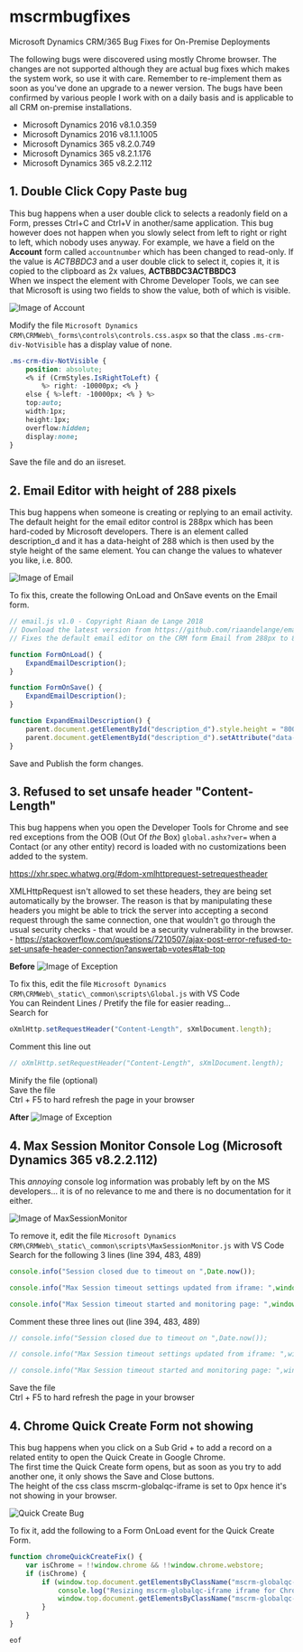 # mscrmbugfixes
Microsoft Dynamics CRM/365 Bug Fixes for On-Premise Deployments

The following bugs were discovered using mostly Chrome browser. The changes are not supported although they are actual bug fixes which makes the system work, so use it with care. Remember to re-implement them as soon as you've done an upgrade to a newer version.
The bugs have been confirmed by various people I work with on a daily basis and is applicable to all CRM on-premise installations.

- Microsoft Dynamics 2016 v8.1.0.359
- Microsoft Dynamics 2016 v8.1.1.1005
- Microsoft Dynamics 365 v8.2.0.749
- Microsoft Dynamics 365 v8.2.1.176
- Microsoft Dynamics 365 v8.2.2.112  

## 1. Double Click Copy Paste bug
This bug happens when a user double click to selects a readonly field on a Form, presses Ctrl+C and Ctrl+V in another/same application.
This bug however does not happen when you slowly select from left to right or right to left, which nobody uses anyway.
For example, we have a field on the **Account** form called `accountnumber` which has been changed to read-only.
If the value is *ACTBBDC3* and a user double click to select it, copies it, it is copied to the clipboard as 2x values, **ACTBBDC3ACTBBDC3**  
When we inspect the element with Chrome Developer Tools, we can see that Microsoft is using two fields to show the value, both of which is visible.

![Image of Account](https://raw.githubusercontent.com/riaandelange/mscrmbugfixes/master/images/doubleclickexample.png)

Modify the file `Microsoft Dynamics CRM\CRMWeb\_forms\controls\controls.css.aspx` so that the class `.ms-crm-div-NotVisible` has a display value of none.

```css
.ms-crm-div-NotVisible {
    position: absolute;
    <% if (CrmStyles.IsRightToLeft) {
        %> right: -10000px; <% }
    else { %>left: -10000px; <% } %>
    top:auto;
    width:1px;
    height:1px;
    overflow:hidden;
    display:none;
}
```

Save the file and do an iisreset.


## 2. Email Editor with  height of 288 pixels
This bug happens when someone is creating or replying to an email activity. The default height for the email editor control is 288px which has been hard-coded by Microsoft developers. There is an element called description_d and it has a data-height of 288 which is then used by the style height of the same element. You can change the values to whatever you like, i.e. 800.

![Image of Email](https://github.com/riaandelange/mscrmbugfixes/blob/master/images/emailexpand.PNG)

To fix this, create the following OnLoad and OnSave events on the Email form.

```JavaScript
// email.js v1.0 - Copyright Riaan de Lange 2018
// Download the latest version from https://github.com/riaandelange/emailjs
// Fixes the default email editor on the CRM form Email from 288px to 800px height so you can see more details in the Email control.

function FormOnLoad() {
    ExpandEmailDescription();
}

function FormOnSave() {
    ExpandEmailDescription();
}

function ExpandEmailDescription() {
    parent.document.getElementById("description_d").style.height = "800px";
    parent.document.getElementById("description_d").setAttribute("data-height", 800);
}
```

Save and Publish the form changes.

## 3. Refused to set unsafe header "Content-Length"
This bug happens when you open the Developer Tools for Chrome and see red exceptions from the OOB (Out Of *the* Box) `global.ashx?ver=` when a Contact (or any other entity) record is loaded with no customizations been added to the system. 

https://xhr.spec.whatwg.org/#dom-xmlhttprequest-setrequestheader  

XMLHttpRequest isn't allowed to set these headers, they are being set automatically by the browser. The reason is that by manipulating these headers you might be able to trick the server into accepting a second request through the same connection, one that wouldn't go through the usual security checks - that would be a security vulnerability in the browser. - https://stackoverflow.com/questions/7210507/ajax-post-error-refused-to-set-unsafe-header-connection?answertab=votes#tab-top  


**Before**
![Image of Exception](https://github.com/riaandelange/mscrmbugfixes/raw/master/images/refused%20to%20set%20unsafe%20header%20content-lengthNEW.PNG)

To fix this, edit the file `Microsoft Dynamics CRM\CRMWeb\_static\_common\scripts\Global.js` with VS Code  
You can Reindent Lines / Pretify the file for easier reading...  
Search for 
``` JavaScript
oXmlHttp.setRequestHeader("Content-Length", sXmlDocument.length);
```
Comment this line out  
``` JavaScript
// oXmlHttp.setRequestHeader("Content-Length", sXmlDocument.length);
```
Minify the file (optional)  
Save the file  
Ctrl + F5 to hard refresh the page in your browser  

**After**
![Image of Exception](https://github.com/riaandelange/mscrmbugfixes/raw/master/images/refused%20to%20set%20unsafe%20header%20content-length%20afterNEW.PNG)  

## 4. Max Session Monitor Console Log (Microsoft Dynamics 365 v8.2.2.112)
This *annoying* console log information was probably left by on the MS developers... it is of no relevance to me and there is no documentation for it either.  

![Image of MaxSessionMonitor](https://github.com/riaandelange/mscrmbugfixes/raw/master/images/MaxSessionMonitorNEW.PNG)  

To remove it, edit the file `Microsoft Dynamics CRM\CRMWeb\_static\_common\scripts\MaxSessionMonitor.js` with VS Code   
Search for the following 3 lines (line 394, 483, 489)

``` JavaScript
console.info("Session closed due to timeout on ",Date.now());

console.info("Max Session timeout settings updated from iframe: ",window.location.href)

console.info("Max Session timeout started and monitoring page: ",window.location.href)
```
Comment these three lines out (line 394, 483, 489)
``` JavaScript
// console.info("Session closed due to timeout on ",Date.now());

// console.info("Max Session timeout settings updated from iframe: ",window.location.href)

// console.info("Max Session timeout started and monitoring page: ",window.location.href)
```

Save the file  
Ctrl + F5 to hard refresh the page in your browser  

## 4. Chrome Quick Create Form not showing
This bug happens when you click on a Sub Grid + to add a record on a related entity to open the Quick Create in Google Chrome.  
The first time the Quick Create form opens, but as soon as you try to add another one, it only shows the Save and Close buttons.  
The height of the css class mscrm-globalqc-iframe is set to 0px hence it's not showing in your browser.  

![Quick Create Bug](https://github.com/riaandelange/mscrmbugfixes/raw/master/images/8360.quickcreate.png)

To fix it, add the following to a Form OnLoad event for the Quick Create Form.

``` JavaScript
function chromeQuickCreateFix() {
    var isChrome = !!window.chrome && !!window.chrome.webstore;
    if (isChrome) {
        if (window.top.document.getElementsByClassName("mscrm-globalqc-iframe")[0].style.height == "0px") {
            console.log("Resizing mscrm-globalqc-iframe iframe for Chrome Bug");
            window.top.document.getElementsByClassName("mscrm-globalqc-iframe")[0].style.height = "200px";
        }
    }
}
```

`eof`
